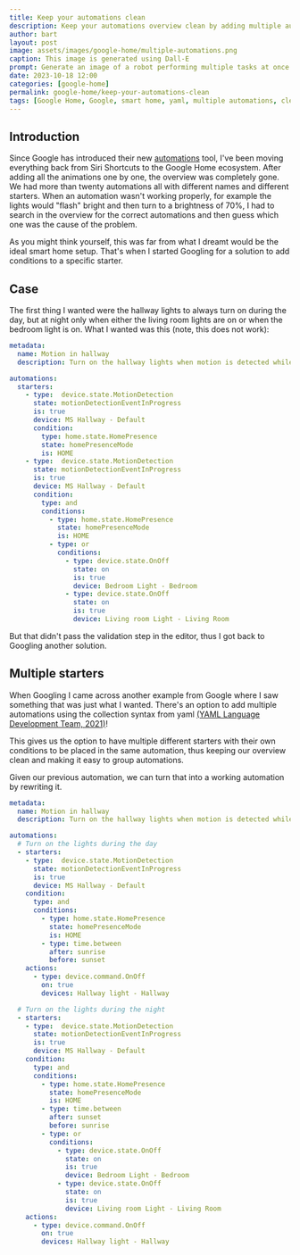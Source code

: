 ```yaml
---
title: Keep your automations clean
description: Keep your automations overview clean by adding multiple automations in the same yaml-file.
author: bart
layout: post
image: assets/images/google-home/multiple-automations.png
caption: This image is generated using Dall-E
prompt: Generate an image of a robot performing multiple tasks at once in a minimalistic flat style
date: 2023-10-18 12:00
categories: [google-home]
permalink: google-home/keep-your-automations-clean
tags: [Google Home, Google, smart home, yaml, multiple automations, clean]
---
```


## Introduction

Since Google has introduced their new [automations](https://home.google.com/the-latest/) tool, I've been moving everything back from Siri Shortcuts to the Google Home ecosystem. After adding all the animations one by one, the overview was completely gone. We had more than twenty automations all with different names and different starters. When an automation wasn't working properly, for example the lights would "flash" bright and then turn to a brightness of 70%, I had to search in the overview for the correct automations and then guess which one was the cause of the problem.

As you might think yourself, this was far from what I dreamt would be the ideal smart home setup. That's when I started Googling for a solution to add conditions to a specific starter.

## Case

The first thing I wanted were the hallway lights to always turn on during the day, but at night only when either the living room lights are on or when the bedroom light is on. What I wanted was this (note, this does not work):

```yaml
metadata:
  name: Motion in hallway
  description: Turn on the hallway lights when motion is detected while I'm home and it's dark outside

automations:
  starters:
    - type:  device.state.MotionDetection
      state: motionDetectionEventInProgress
      is: true
      device: MS Hallway - Default
      condition:
        type: home.state.HomePresence
        state: homePresenceMode
        is: HOME
    - type:  device.state.MotionDetection
      state: motionDetectionEventInProgress
      is: true
      device: MS Hallway - Default
      condition:
        type: and
        conditions:
          - type: home.state.HomePresence
            state: homePresenceMode
            is: HOME
          - type: or
            conditions:
              - type: device.state.OnOff
                state: on
                is: true
                device: Bedroom Light - Bedroom
              - type: device.state.OnOff
                state: on
                is: true
                device: Living room Light - Living Room
```

But that didn't pass the validation step in the editor, thus I got back to Googling another solution.

## Multiple starters

When Googling I came across another example from Google where I saw something that was just what I wanted. There's an option to add multiple automations using the collection syntax from yaml [(YAML Language Development Team, 2021)](https://yaml.org/spec/1.2.2/#collections)!

This gives us the option to have multiple different starters with their own conditions to be placed in the same automation, thus keeping our overview clean and making it easy to group automations.

Given our previous automation, we can turn that into a working automation by rewriting it.

```yaml
metadata:
  name: Motion in hallway
  description: Turn on the hallway lights when motion is detected while I'm home and it's dark outside

automations:
  # Turn on the lights during the day
  - starters:
    - type:  device.state.MotionDetection
      state: motionDetectionEventInProgress
      is: true
      device: MS Hallway - Default
    condition:
      type: and
      conditions:
        - type: home.state.HomePresence
          state: homePresenceMode
          is: HOME
        - type: time.between
          after: sunrise
          before: sunset
    actions:
      - type: device.command.OnOff
        on: true
        devices: Hallway light - Hallway

  # Turn on the lights during the night
  - starters:
    - type:  device.state.MotionDetection
      state: motionDetectionEventInProgress
      is: true
      device: MS Hallway - Default
    condition:
      type: and
      conditions:
        - type: home.state.HomePresence
          state: homePresenceMode
          is: HOME
        - type: time.between
          after: sunset
          before: sunrise
        - type: or
          conditions:
            - type: device.state.OnOff
              state: on
              is: true
              device: Bedroom Light - Bedroom
            - type: device.state.OnOff
              state: on
              is: true
              device: Living room Light - Living Room
    actions:
      - type: device.command.OnOff
        on: true
        devices: Hallway light - Hallway
```